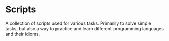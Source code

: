 # Scripts
A collection of scripts used for various tasks. Primarily to solve
simple tasks, but also a way to practice and learn different programming
languages and their idioms.

